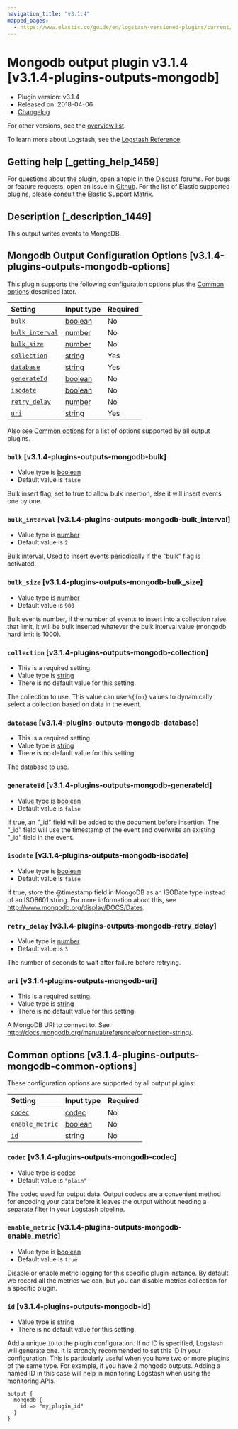 ```yaml
---
navigation_title: "v3.1.4"
mapped_pages:
  - https://www.elastic.co/guide/en/logstash-versioned-plugins/current/v3.1.4-plugins-outputs-mongodb.html
---
```


# Mongodb output plugin v3.1.4 [v3.1.4-plugins-outputs-mongodb]

* Plugin version: v3.1.4
* Released on: 2018-04-06
* [Changelog](https://github.com/logstash-plugins/logstash-output-mongodb/blob/v3.1.4/CHANGELOG.md)

For other versions, see the [overview list](output-mongodb-index.md).

To learn more about Logstash, see the [Logstash Reference](https://www.elastic.co/guide/en/logstash/current/index.html).

## Getting help [_getting_help_1459]

For questions about the plugin, open a topic in the [Discuss](http://discuss.elastic.co) forums. For bugs or feature requests, open an issue in [Github](https://github.com/logstash-plugins/logstash-output-mongodb). For the list of Elastic supported plugins, please consult the [Elastic Support Matrix](https://www.elastic.co/support/matrix#matrix_logstash_plugins).

## Description [_description_1449]

This output writes events to MongoDB.

## Mongodb Output Configuration Options [v3.1.4-plugins-outputs-mongodb-options]

This plugin supports the following configuration options plus the [Common options](v3-1-4-plugins-outputs-mongodb.md#v3.1.4-plugins-outputs-mongodb-common-options) described later.

| Setting | Input type | Required |
| :- | :- | :- |
| [`bulk`](v3-1-4-plugins-outputs-mongodb.md#v3.1.4-plugins-outputs-mongodb-bulk) | [boolean](/lsr/value-types.md#boolean) | No |
| [`bulk_interval`](v3-1-4-plugins-outputs-mongodb.md#v3.1.4-plugins-outputs-mongodb-bulk_interval) | [number](/lsr/value-types.md#number) | No |
| [`bulk_size`](v3-1-4-plugins-outputs-mongodb.md#v3.1.4-plugins-outputs-mongodb-bulk_size) | [number](/lsr/value-types.md#number) | No |
| [`collection`](v3-1-4-plugins-outputs-mongodb.md#v3.1.4-plugins-outputs-mongodb-collection) | [string](/lsr/value-types.md#string) | Yes |
| [`database`](v3-1-4-plugins-outputs-mongodb.md#v3.1.4-plugins-outputs-mongodb-database) | [string](/lsr/value-types.md#string) | Yes |
| [`generateId`](v3-1-4-plugins-outputs-mongodb.md#v3.1.4-plugins-outputs-mongodb-generateId) | [boolean](/lsr/value-types.md#boolean) | No |
| [`isodate`](v3-1-4-plugins-outputs-mongodb.md#v3.1.4-plugins-outputs-mongodb-isodate) | [boolean](/lsr/value-types.md#boolean) | No |
| [`retry_delay`](v3-1-4-plugins-outputs-mongodb.md#v3.1.4-plugins-outputs-mongodb-retry_delay) | [number](/lsr/value-types.md#number) | No |
| [`uri`](v3-1-4-plugins-outputs-mongodb.md#v3.1.4-plugins-outputs-mongodb-uri) | [string](/lsr/value-types.md#string) | Yes |

Also see [Common options](v3-1-4-plugins-outputs-mongodb.md#v3.1.4-plugins-outputs-mongodb-common-options) for a list of options supported by all output plugins.

### `bulk` [v3.1.4-plugins-outputs-mongodb-bulk]

* Value type is [boolean](/lsr/value-types.md#boolean)
* Default value is `false`

Bulk insert flag, set to true to allow bulk insertion, else it will insert events one by one.

### `bulk_interval` [v3.1.4-plugins-outputs-mongodb-bulk_interval]

* Value type is [number](/lsr/value-types.md#number)
* Default value is `2`

Bulk interval, Used to insert events periodically if the "bulk" flag is activated.

### `bulk_size` [v3.1.4-plugins-outputs-mongodb-bulk_size]

* Value type is [number](/lsr/value-types.md#number)
* Default value is `900`

Bulk events number, if the number of events to insert into a collection raise that limit, it will be bulk inserted whatever the bulk interval value (mongodb hard limit is 1000).

### `collection` [v3.1.4-plugins-outputs-mongodb-collection]

* This is a required setting.
* Value type is [string](/lsr/value-types.md#string)
* There is no default value for this setting.

The collection to use. This value can use `%{foo}` values to dynamically select a collection based on data in the event.

### `database` [v3.1.4-plugins-outputs-mongodb-database]

* This is a required setting.
* Value type is [string](/lsr/value-types.md#string)
* There is no default value for this setting.

The database to use.

### `generateId` [v3.1.4-plugins-outputs-mongodb-generateId]

* Value type is [boolean](/lsr/value-types.md#boolean)
* Default value is `false`

If true, an "\_id" field will be added to the document before insertion. The "\_id" field will use the timestamp of the event and overwrite an existing "\_id" field in the event.

### `isodate` [v3.1.4-plugins-outputs-mongodb-isodate]

* Value type is [boolean](/lsr/value-types.md#boolean)
* Default value is `false`

If true, store the @timestamp field in MongoDB as an ISODate type instead of an ISO8601 string. For more information about this, see <http://www.mongodb.org/display/DOCS/Dates>.

### `retry_delay` [v3.1.4-plugins-outputs-mongodb-retry_delay]

* Value type is [number](/lsr/value-types.md#number)
* Default value is `3`

The number of seconds to wait after failure before retrying.

### `uri` [v3.1.4-plugins-outputs-mongodb-uri]

* This is a required setting.
* Value type is [string](/lsr/value-types.md#string)
* There is no default value for this setting.

A MongoDB URI to connect to. See <http://docs.mongodb.org/manual/reference/connection-string/>.

## Common options [v3.1.4-plugins-outputs-mongodb-common-options]

These configuration options are supported by all output plugins:

| Setting | Input type | Required |
| :- | :- | :- |
| [`codec`](v3-1-4-plugins-outputs-mongodb.md#v3.1.4-plugins-outputs-mongodb-codec) | [codec](/lsr/value-types.md#codec) | No |
| [`enable_metric`](v3-1-4-plugins-outputs-mongodb.md#v3.1.4-plugins-outputs-mongodb-enable_metric) | [boolean](/lsr/value-types.md#boolean) | No |
| [`id`](v3-1-4-plugins-outputs-mongodb.md#v3.1.4-plugins-outputs-mongodb-id) | [string](/lsr/value-types.md#string) | No |

### `codec` [v3.1.4-plugins-outputs-mongodb-codec]

* Value type is [codec](/lsr/value-types.md#codec)
* Default value is `"plain"`

The codec used for output data. Output codecs are a convenient method for encoding your data before it leaves the output without needing a separate filter in your Logstash pipeline.

### `enable_metric` [v3.1.4-plugins-outputs-mongodb-enable_metric]

* Value type is [boolean](/lsr/value-types.md#boolean)
* Default value is `true`

Disable or enable metric logging for this specific plugin instance. By default we record all the metrics we can, but you can disable metrics collection for a specific plugin.

### `id` [v3.1.4-plugins-outputs-mongodb-id]

* Value type is [string](/lsr/value-types.md#string)
* There is no default value for this setting.

Add a unique `ID` to the plugin configuration. If no ID is specified, Logstash will generate one. It is strongly recommended to set this ID in your configuration. This is particularly useful when you have two or more plugins of the same type. For example, if you have 2 mongodb outputs. Adding a named ID in this case will help in monitoring Logstash when using the monitoring APIs.

```
output {
  mongodb {
    id => "my_plugin_id"
  }
}
```
